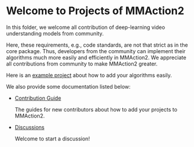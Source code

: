 # Welcome to Projects of MMAction2

In this folder, we welcome all contribution of deep-learning video understanding models from community.

Here, these requirements, e.g., code standards, are not that strict as in the core package. Thus, developers from the community can implement their algorithms much more easily and efficiently in MMAction2. We appreciate all contributions from community to make MMAction2 greater.

Here is an [example project](./example_project) about how to add your algorithms easily.

We also provide some documentation listed below:

- [Contribution Guide](https://mmaction2.readthedocs.io/en/latest/get_started/installation/contribution_guide.html)

  The guides for new contributors about how to add your projects to MMAction2.

- [Discussions](https://github.com/open-mmlab/mmaction2/discussions)

  Welcome to start a discussion!
